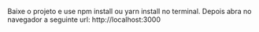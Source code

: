 Baixe o projeto e use npm install ou yarn install no terminal.
Depois abra no navegador a seguinte url: http://localhost:3000
